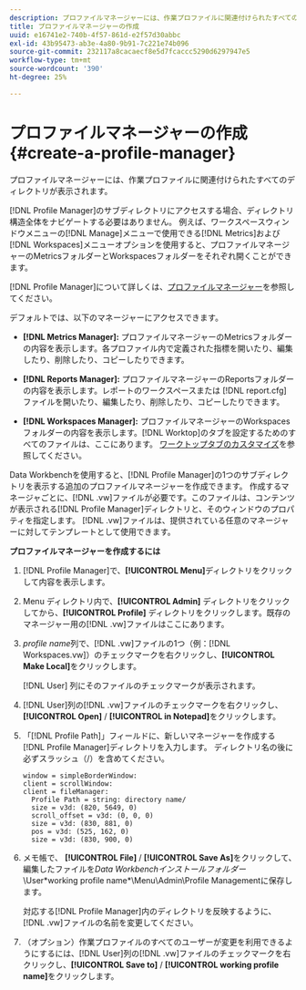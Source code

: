```yaml
---
description: プロファイルマネージャーには、作業プロファイルに関連付けられたすべてのディレクトリが表示されます。
title: プロファイルマネージャーの作成
uuid: e16741e2-740b-4f57-861d-e2f57d30abbc
exl-id: 43b95473-ab3e-4a80-9b91-7c221e74b096
source-git-commit: 232117a8cacaecf8e5d7fcaccc5290d6297947e5
workflow-type: tm+mt
source-wordcount: '390'
ht-degree: 25%

---
```


# プロファイルマネージャーの作成{#create-a-profile-manager}

プロファイルマネージャーには、作業プロファイルに関連付けられたすべてのディレクトリが表示されます。

[!DNL Profile Manager]のサブディレクトリにアクセスする場合、ディレクトリ構造全体をナビゲートする必要はありません。 例えば、ワークスペースウィンドウメニューの[!DNL Manage]メニューで使用できる[!DNL Metrics]および[!DNL Workspaces]メニューオプションを使用すると、プロファイルマネージャーのMetricsフォルダーとWorkspacesフォルダーをそれぞれ開くことができます。

[!DNL Profile Manager]について詳しくは、[プロファイルマネージャー](https://experienceleague.adobe.com/docs/data-workbench/using/client/ui-analysis-features/cstm-prof-files-mgrs/c-new-prof-mgrs.html)を参照してください。

デフォルトでは、以下のマネージャーにアクセスできます。

* **[!DNL Metrics Manager]:** プロファイルマネージャーのMetricsフォルダーの内容を表示します。各プロファイル内で定義された指標を開いたり、編集したり、削除したり、コピーしたりできます。
* **[!DNL Reports Manager]:** プロファイルマネージャーのReportsフォルダーの内容を表示します。レポートのワークスペースまたは [!DNL report.cfg] ファイルを開いたり、編集したり、削除したり、コピーしたりできます。

* **[!DNL Workspaces Manager]:** プロファイルマネージャーのWorkspacesフォルダーの内容を表示します。[!DNL Worktop]のタブを設定するためのすべてのファイルは、ここにあります。 [ワークトップタブのカスタマイズ](../../../../home/c-get-started/c-intf-anlys-ftrs/c-cstm-wktp-tabs/c-cstm-wktp-tabs.md)を参照してください。

Data Workbenchを使用すると、[!DNL Profile Manager]の1つのサブディレクトリを表示する追加のプロファイルマネージャーを作成できます。 作成するマネージャごとに、[!DNL .vw]ファイルが必要です。このファイルは、コンテンツが表示される[!DNL Profile Manager]ディレクトリと、そのウィンドウのプロパティを指定します。 [!DNL .vw]ファイルは、提供されている任意のマネージャーに対してテンプレートとして使用できます。

**プロファイルマネージャーを作成するには**

1. [!DNL Profile Manager]で、**[!UICONTROL Menu]**&#x200B;ディレクトリをクリックして内容を表示します。
1. Menu ディレクトリ内で、**[!UICONTROL Admin]** ディレクトリをクリックしてから、**[!UICONTROL Profile]** ディレクトリをクリックします。既存のマネージャー用の[!DNL .vw]ファイルはここにあります。
1. *profile name*&#x200B;列で、[!DNL .vw]ファイルの1つ（例：[!DNL Workspaces.vw]）のチェックマークを右クリックし、**[!UICONTROL Make Local]**&#x200B;をクリックします。

   [!DNL User] 列にそのファイルのチェックマークが表示されます。

1. [!DNL User]列の[!DNL .vw]ファイルのチェックマークを右クリックし、**[!UICONTROL Open]** / **[!UICONTROL in Notepad]**&#x200B;をクリックします。
1. 「[!DNL Profile Path]」フィールドに、新しいマネージャーを作成する[!DNL Profile Manager]ディレクトリを入力します。 ディレクトリ名の後に必ずスラッシュ（/）を含めてください。

   ```
   window = simpleBorderWindow:
   client = scrollWindow: 
   client = fileManager:
     Profile Path = string: directory name/
     size = v3d: (820, 5649, 0)
     scroll_offset = v3d: (0, 0, 0)
     size = v3d: (830, 881, 0)
     pos = v3d: (525, 162, 0)
     size = v3d: (830, 900, 0)
   ```

1. メモ帳で、 **[!UICONTROL File]** / **[!UICONTROL Save As]**&#x200B;をクリックして、編集したファイルを&#x200B;*Data Workbenchインストールフォルダー*\User\*working profile name*\Menu\Admin\Profile Managementに保存します。

   対応する[!DNL Profile Manager]内のディレクトリを反映するように、[!DNL .vw]ファイルの名前を変更してください。

1. （オプション）作業プロファイルのすべてのユーザーが変更を利用できるようにするには、[!DNL User]列の[!DNL .vw]ファイルのチェックマークを右クリックし、**[!UICONTROL Save to]** / **[!UICONTROL working profile name]**&#x200B;をクリックします。
